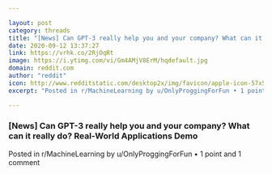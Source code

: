 ```yaml
---

layout: post
category: threads
title: "[News] Can GPT-3 really help you and your company? What can it really do? Real-World Applications Demo"
date: 2020-09-12 13:37:27
link: https://vrhk.co/2RjOqRt
image: https://i.ytimg.com/vi/Gm4AMjV8ErM/hqdefault.jpg
domain: reddit.com
author: "reddit"
icon: http://www.redditstatic.com/desktop2x/img/favicon/apple-icon-57x57.png
excerpt: "Posted in r/MachineLearning by u/OnlyProggingForFun • 1 point and 1 comment"

---
```


### [News] Can GPT-3 really help you and your company? What can it really do? Real-World Applications Demo

Posted in r/MachineLearning by u/OnlyProggingForFun • 1 point and 1 comment